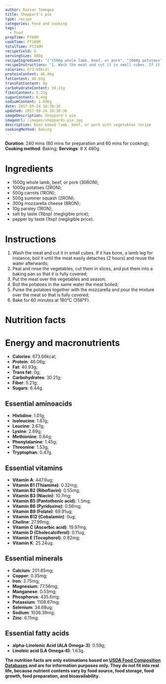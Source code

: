 ```yaml
---
author: Razvan Tomegea
title: Sheppard's pie
type: recipe
categories: Food and cooking
tags:
  - Food
prepTime: PT60M
cookTime: PT180M
totalTime: PT240M
recipeYield: 8
servingSize: 480g
recipeIngredient: '["1500g whole lamb, beef, or pork", "1000g potatoes", "500g carrots", "500g summer squash", "300g mozzarella cheese", "10g parsley", "salt by taste (1tbsp)", "pepper by taste (1tsp)"]'
recipeInstructions: "1. Wash the meat and cut it in small cubes. If it has bone, a lamb leg for instance, boil it until the meat easily detaches (2 hours) and reuse the water afterwards;\n 2. Peal and rinse the vegetables, cut them in slices, and put them into a baking pan so that it is fully covered;\n 3. Put the meat over the vegetables and season;\n 4. Boil the potatoes in the same water the meat boiled;\n 5. Puree the potatoes together with the mozzarella and pour the mixture over the meat so that is fully covered;\n 6. Bake for 60 minutes at 180&deg;C (356&deg;F)."
calories: 673.66kcal
proteinContent: 46.06g
fatContent: 40.93g
transFatContent: 0g
carbohydrateContent: 30.21g
fiberContent: 5.21g
sugarContent: 6.44g
sodiumContent: 1.036g
date: 2017-09-24 10:38:36
updated: 2017-09-24 10:38:36
imageDescription: Sheppard's pie
imageUrl: /images/sheppards-pie.jpg
description: Oven baked lamb, beef, or pork with vegetables recipe
cookingMethod: Baking
---
```

**Duration**: 240 mins (60 mins for preparation and 60 mins for cooking);
**Cooking method**: Baking;
**Servings**: 8 X 480g.

# Ingredients
- 1500g whole lamb, beef, or pork (30RON);
- 1000g potatoes (2RON);
- 500g carrots (1RON);
- 500g summer squash (2RON);
- 300g mozzarella cheese (8RON);
- 10g parsley (1RON);
- salt by taste (1tbsp) (negligible price);
- pepper by taste (1tsp) (negligible price).
<!-- more -->

# Instructions
1. Wash the meat and cut it in small cubes. If it has bone, a lamb leg for instance, boil it until the meat easily detaches (2 hours) and reuse the water afterwards;
2. Peal and rinse the vegetables, cut them in slices, and put them into a baking pan so that it is fully covered;
3. Put the meat over the vegetables and season;
4. Boil the potatoes in the same water the meat boiled;
5. Puree the potatoes together with the mozzarella and pour the mixture over the meat so that is fully covered;
6. Bake for 60 minutes at 180&deg;C (356&deg;F).

# Nutrition facts
# Energy and macronutrients
- **Calories**: 673.66kcal;
- **Protein**: 46.06g;
- **Fat**: 40.93g;
- **Trans fat**: 0g;
- **Carbohydrates**: 30.21g;
- **Fiber**: 5.21g;
- **Sugars**: 6.44g.

## Essential aminoacids
- **Histidine**: 1.01g;
- **Isoleucine**: 1.67g;
- **Leucine**: 2.67g;
- **Lysine**: 2.69g;
- **Methionine**: 0.84g;
- **Phenylalanine**: 1.45g;
- **Threonine**: 1.53g;
- **Tryptophan**: 0.47g.

## Essential vitamins
- **Vitamin A**: 447.6ug;
- **Vitamin B1 (Thiamine)**: 0.32mg;
- **Vitamin B2 (Riboflavin)**: 0.55mg;
- **Vitamin B3 (Niacin)**: 10.7mg;
- **Vitamin B5 (Pantothenic acid)**: 1.5mg;
- **Vitamin B6 (Pyridoxine)**: 0.56mg;
- **Vitamin B9 (Folate)**: 69.91ug;
- **Vitamin B12 (Cobalamin)**: 0ug;
- **Choline**: 27.99mg;
- **Vitamin C (Ascorbic acid)**: 19.97mg;
- **Vitamin D (Cholecalciferol)**: 0.11ug;
- **Vitamin E (Tocopherol)**: 0.82mg;
- **Vitamin K**: 25.24ug.

## Essential minerals
- **Calcium**: 201.85mg;
- **Copper**: 0.35mg;
- **Iron**: 3.75mg;
- **Magnesium**: 77.56mg;
- **Manganese**: 0.53mg;
- **Phosphorus**: 435.6mg;
- **Potassium**: 1108.67mg;
- **Selenium**: 34.68ug;
- **Sodium**: 1036.39mg;
- **Zinc**: 6.11mg.

## Essential fatty acids
- **alpha-Linolenic Acid (ALA Omega-3)**: 0.59g;
- **Linoleic acid (LA Omega-6)**: 1.63g.

**The nutrition facts are only estimations based on [USDA Food Composition Databases](https://ndb.nal.usda.gov/ndb/search/list) and are for information purposes only. They do not fit into real life, because nutrient contents vary by food source, food storage, food growth, food preparation, and bioavailability.**
